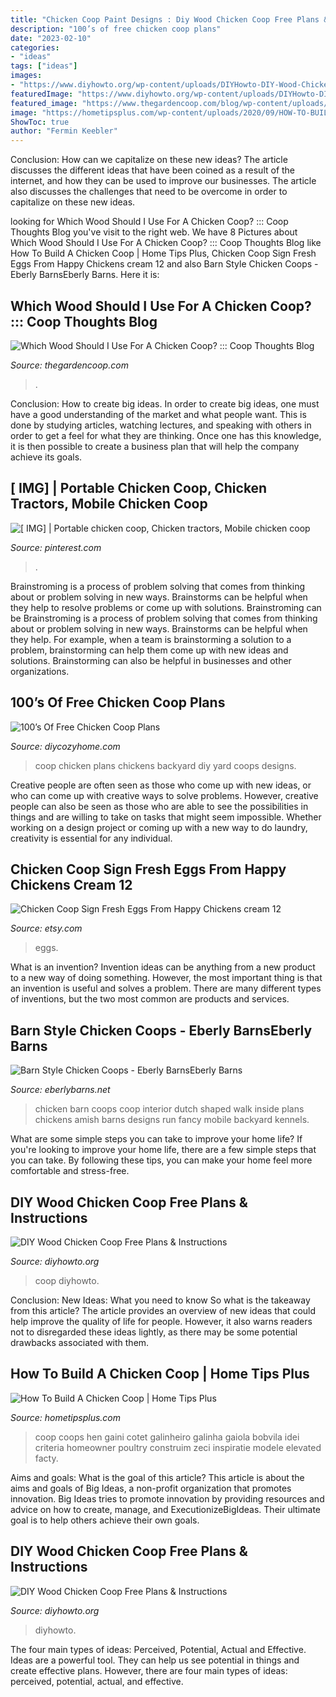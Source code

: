 ```yaml
---
title: "Chicken Coop Paint Designs : Diy Wood Chicken Coop Free Plans &amp; Instructions"
description: "100’s of free chicken coop plans"
date: "2023-02-10"
categories:
- "ideas"
tags: ["ideas"]
images:
- "https://www.diyhowto.org/wp-content/uploads/DIYHowto-DIY-Wood-Chicken-Coop-Free-Plans-04-1.jpg"
featuredImage: "https://www.diyhowto.org/wp-content/uploads/DIYHowto-DIY-Wood-Chicken-Coop-Free-Plans-11-512x1024.jpg"
featured_image: "https://www.thegardencoop.com/blog/wp-content/uploads/2016/10/large-chicken-coop-ladder.jpg"
image: "https://hometipsplus.com/wp-content/uploads/2020/09/HOW-TO-BUILD-A-CHICKEN-COOP@1x.jpg"
ShowToc: true
author: "Fermin Keebler"
---
```



Conclusion: How can we capitalize on these new ideas?
The article discusses the different ideas that have been coined as a result of the internet, and how they can be used to improve our businesses. The article also discusses the challenges that need to be overcome in order to capitalize on these new ideas.

	

		
looking for Which Wood Should I Use For A Chicken Coop? ::: Coop Thoughts Blog you've visit to the right web. We have 8 Pictures about Which Wood Should I Use For A Chicken Coop? ::: Coop Thoughts Blog like How To Build A Chicken Coop | Home Tips Plus, Chicken Coop Sign Fresh Eggs From Happy Chickens cream 12 and also Barn Style Chicken Coops - Eberly BarnsEberly Barns. Here it is:
		
    
## Which Wood Should I Use For A Chicken Coop? ::: Coop Thoughts Blog

<img loading=lazy src="https://www.thegardencoop.com/blog/wp-content/uploads/2016/10/large-chicken-coop-ladder.jpg" onerror="this.onerror=null;this.src='https://tse1.mm.bing.net/th?id=OIP.ysRubqQc8QEl6q9eyEzSHwHaFj&amp;pid=15.1';" alt="Which Wood Should I Use For A Chicken Coop? ::: Coop Thoughts Blog">

_Source: thegardencoop.com_

>. 

	

Conclusion: How to create big ideas.
In order to create big ideas, one must have a good understanding of the market and what people want. This is done by studying articles, watching lectures, and speaking with others in order to get a feel for what they are thinking. Once one has this knowledge, it is then possible to create a business plan that will help the company achieve its goals.

    
## [ IMG] | Portable Chicken Coop, Chicken Tractors, Mobile Chicken Coop

<img loading=lazy src="https://i.pinimg.com/736x/10/ae/79/10ae79ab8d8a214470a47a96d08c0c4c.jpg" onerror="this.onerror=null;this.src='https://tse3.mm.bing.net/th?id=OIP.6DNruKh68EDD2YGLsT0umgHaFb&amp;pid=15.1';" alt="[ IMG] | Portable chicken coop, Chicken tractors, Mobile chicken coop">

_Source: pinterest.com_

>. 

	

Brainstroming is a process of problem solving that comes from thinking about or problem solving in new ways. Brainstorms can be helpful when they help to resolve problems or come up with solutions. Brainstroming can be
Brainstroming is a process of problem solving that comes from thinking about or problem solving in new ways. Brainstorms can be helpful when they help. For example, when a team is brainstorming a solution to a problem, brainstorming can help them come up with new ideas and solutions. Brainstorming can also be helpful in businesses and other organizations.

    
## 100’s Of Free Chicken Coop Plans

<img loading=lazy src="https://diycozyhome.com/wp-content/uploads/2013/04/coop-feature.jpg" onerror="this.onerror=null;this.src='https://tse4.mm.bing.net/th?id=OIP.E4z8aulyGydkbu4uO-I5YwHaEW&amp;pid=15.1';" alt="100’s Of Free Chicken Coop Plans">

_Source: diycozyhome.com_

>coop chicken plans chickens backyard diy yard coops designs. 

	

Creative people are often seen as those who come up with new ideas, or who can come up with creative ways to solve problems. However, creative people can also be seen as those who are able to see the possibilities in things and are willing to take on tasks that might seem impossible. Whether working on a design project or coming up with a new way to do laundry, creativity is essential for any individual.

    
## Chicken Coop Sign Fresh Eggs From Happy Chickens Cream 12

<img loading=lazy src="https://img0.etsystatic.com/000/0/6038368/il_570xN.332492902.jpg" onerror="this.onerror=null;this.src='https://tse3.mm.bing.net/th?id=OIP.8y8YWTN7-dyRMhDt2GAIiQHaLE&amp;pid=15.1';" alt="Chicken Coop Sign Fresh Eggs From Happy Chickens cream 12">

_Source: etsy.com_

>eggs. 

	

What is an invention?
Invention ideas can be anything from a new product to a new way of doing something. However, the most important thing is that an invention is useful and solves a problem. There are many different types of inventions, but the two most common are products and services.

    
## Barn Style Chicken Coops - Eberly BarnsEberly Barns

<img loading=lazy src="http://eberlybarns.net/wp-content/uploads/2015/07/barn-style-coops-20.jpg" onerror="this.onerror=null;this.src='https://tse4.mm.bing.net/th?id=OIP.W8rA5hT0WmDjihFcUuC32AAAAA&amp;pid=15.1';" alt="Barn Style Chicken Coops - Eberly BarnsEberly Barns">

_Source: eberlybarns.net_

>chicken barn coops coop interior dutch shaped walk inside plans chickens amish barns designs run fancy mobile backyard kennels. 

	

What are some simple steps you can take to improve your home life?
If you're looking to improve your home life, there are a few simple steps that you can take. By following these tips, you can make your home feel more comfortable and stress-free.

    
## DIY Wood Chicken Coop Free Plans &amp; Instructions

<img loading=lazy src="https://www.diyhowto.org/wp-content/uploads/DIYHowto-DIY-Wood-Chicken-Coop-Free-Plans-11-512x1024.jpg" onerror="this.onerror=null;this.src='https://tse3.mm.bing.net/th?id=OIP.LdB2t4-v5DA08BXh1lMEwQHaO0&amp;pid=15.1';" alt="DIY Wood Chicken Coop Free Plans &amp; Instructions">

_Source: diyhowto.org_

>coop diyhowto. 

	

Conclusion: New Ideas: What you need to know
So what is the takeaway from this article? 
The article provides an overview of new ideas that could help improve the quality of life for people. However, it also warns readers not to disregarded these ideas lightly, as there may be some potential drawbacks associated with them.

    
## How To Build A Chicken Coop | Home Tips Plus

<img loading=lazy src="https://hometipsplus.com/wp-content/uploads/2020/09/HOW-TO-BUILD-A-CHICKEN-COOP@1x.jpg" onerror="this.onerror=null;this.src='https://tse3.mm.bing.net/th?id=OIP.lkdj8bo6XXbLyBubIK0jMwHaFb&amp;pid=15.1';" alt="How To Build A Chicken Coop | Home Tips Plus">

_Source: hometipsplus.com_

>coop coops hen gaini cotet galinheiro galinha gaiola bobvila idei criteria homeowner poultry construim zeci inspiratie modele elevated facty. 

	

Aims and goals: What is the goal of this article?
This article is about the aims and goals of Big Ideas, a non-profit organization that promotes innovation. Big Ideas tries to promote innovation by providing resources and advice on how to create, manage, and ExecutionizeBigIdeas. Their ultimate goal is to help others achieve their own goals.

    
## DIY Wood Chicken Coop Free Plans &amp; Instructions

<img loading=lazy src="https://www.diyhowto.org/wp-content/uploads/DIYHowto-DIY-Wood-Chicken-Coop-Free-Plans-04-1.jpg" onerror="this.onerror=null;this.src='https://tse1.mm.bing.net/th?id=OIP.S0vy_PpsKoJrKyZCS3FnhgHaN0&amp;pid=15.1';" alt="DIY Wood Chicken Coop Free Plans &amp; Instructions">

_Source: diyhowto.org_

>diyhowto. 

	

The four main types of ideas: Perceived, Potential, Actual and Effective.
Ideas are a powerful tool. They can help us see potential in things and create effective plans. However, there are four main types of ideas: perceived, potential, actual, and effective.


